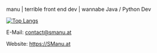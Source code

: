 manu | terrible front end dev | wannabe Java / Python Dev

[![Top Langs](https://github-readme-stats.vercel.app/api/top-langs/?username=anuraghazra&exclude_repo=github-readme-stats,anuraghazra.github.io)](https://github.com/anuraghazra/github-readme-stats)


E-Mail: contact@smanu.at


Website: https://SManu.at

